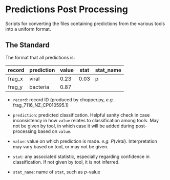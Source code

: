 # Predictions Post Processing

Scripts for converting the files containing predictions from the various tools into a uniform format.

## The Standard

The format that all predictions is:

| record | prediction | value | stat | stat_name |
| ------ | ---------- | ----- | ---- | --------- |
frag_x   | viral      | 0.23  | 0.03 | p         |
frag_y   | bacteria   | 0.87  |      |           |

* `record`: record ID (produced by chopper.py, *e.g.* frag_7116_NZ_CP010595.1)

* `prediction`: predicted classification. Helpful sanity check in case inconsistency in how `value` relates to classification among tools. May not be given by tool, in which case it will be added during post-processing based on `value`.

* `value`: value on which prediction is made. *e.g.* $P(viral)$. Interpretation may vary based on tool, or may not be given.

* `stat`: any associated statistic, especially regarding confidence in classification. If not given by tool, it is not inferred.

* `stat_name`: name of `stat`, such as $p$-value